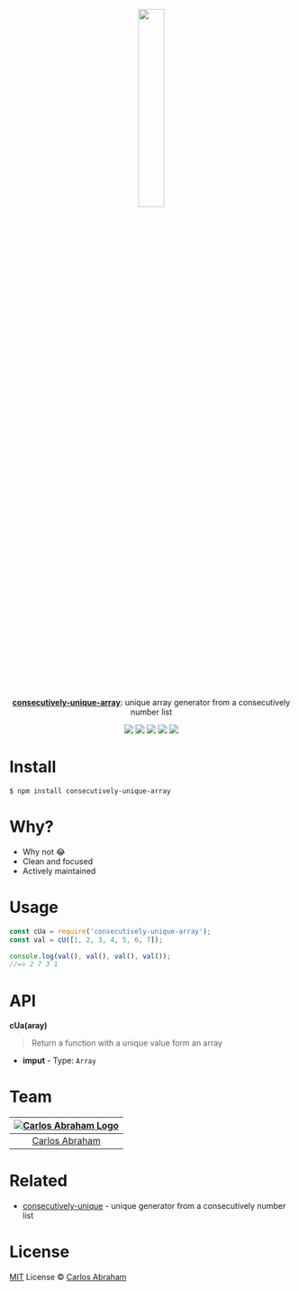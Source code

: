 
<p align="center">
	<a href="https://www.npmjs.com/package/consecutively-unique-array"><img src="https://cdn.abraham.gq/projects/consecutively-unique-array/logo.svg" width="30%"></a>
	<br>
	<br>
	<br>
	<br>
	<a href="https://www.npmjs.com/package/consecutively-unique-array"><b>consecutively-unique-array</b></a>: unique array generator from a consecutively number list
</p>

<p align="center">
	<a href="https://travis-ci.org/abranhe/consecutively-unique-array"><img src="https://img.shields.io/travis/abranhe/consecutively-unique-array.svg?logo=travis" /></a>
	<a href="https://github.com/abranhe"><img src="https://abranhe.com/badge.svg"></a>
	<a href="https://cash.me/$abranhe"><img src="https://cdn.abraham.gq/badges/cash-me.svg"></a>
	<a href="https://www.patreon.com/abranhe"><img src="https://cdn.abraham.gq/badges/patreon.svg" /></a>
	<a href="https://github.com/abranhe/permutated/blob/master/LICENSE"><img src="https://img.shields.io/github/license/abranhe/consecutively-unique-array.svg" /></a>
</p>

# Install

```
$ npm install consecutively-unique-array
```

# Why?

- Why not 😂
- Clean and focused
- Actively maintained


# Usage

```js
const cUa = require('consecutively-unique-array');
const val = cU([1, 2, 3, 4, 5, 6, 7]);

console.log(val(), val(), val(), val());
//=> 2 7 3 1
```

# API

**cUa(aray)**

> Return a function with a unique value form an array

- **imput** - Type: `Array`
# Team

|[![Carlos Abraham Logo](https://avatars3.githubusercontent.com/u/21347264?s=50&v=4)](https://19cah.com)|
| :-: |
| [Carlos Abraham](https://github.com/abranhe) |

# Related

- [consecutively-unique](https://github.com/abranhe/consecutively-unique) -  unique generator from a consecutively number list


# License

[MIT](https://github.com/abranhe/consecutively-unique-array/blob/master/LICENSE) License © [Carlos Abraham](https://github.com/abranhe)
